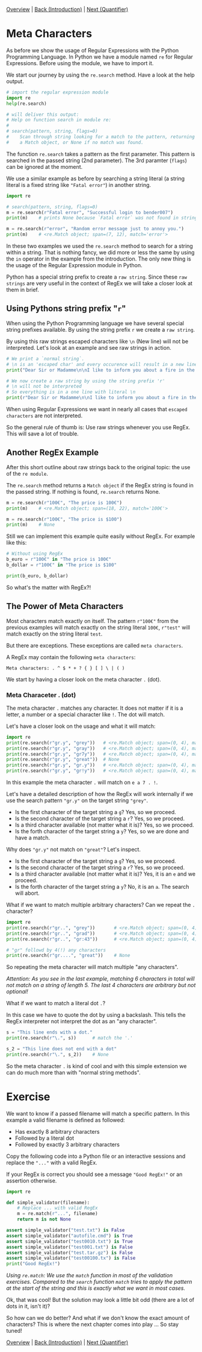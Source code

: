 [Overview](./overview.md) | [Back (Introduction)](./introduction.md) | [Next (Quantifier)](./quantifier.md)

# Meta Characters

As before we show the usage of Regular Expressions with the Python Programming Language. In Python we have a module named `re` for Regular Expressions. Before using the module, we have to import it.

We start our journey by using the `re.search` method. Have a look at the help output.

``` python
# import the regular expression module
import re
help(re.search)

# will deliver this output:
# Help on function search in module re:
#
# search(pattern, string, flags=0)
#    Scan through string looking for a match to the pattern, returning
#    a Match object, or None if no match was found.
```

The function `re.search` takes a pattern as the first parameter. This pattern is searched in the passed string (2nd parameter). The 3rd paramter (`flags`) can be ignored at the moment.

We use a similar example as before by searching a string literal (a string literal is a fixed string like `"Fatal error"`) in another string.

```python
import re

# search(pattern, string, flags=0)
m = re.search(r"Fatal error", "Successful login to bender007")
print(m)    # prints None because `Fatal error` was not found in string

m = re.search(r"error", "Random error message just to annoy you.")
print(m)    # <re.Match object; span=(7, 12), match='error'>
```

In these two examples we used the `re.search` method to search for a string within a string. That is nothing fancy, we did more or less the same by using the `in` operator in the example from the introduction. The only new thing is the usage of the Regular Expression module in Python.

Python has a special string prefix to create a `raw string`. Since these `raw strings` are very useful in the context of RegEx we will take a closer look at them in brief.

## Using Pythons string prefix "`r`"
When using the Python Programming language we have several special string prefixes available. By using the string prefix `r` we create a `raw string`.

By using this raw strings escaped characters like `\n` (New line) will not be interpreted. Let's look at an example and see raw strings in action.

```python
# We print a `normal string`.
# \n is an 'escaped char' and every occurence will result in a new line
print("Dear Sir or Madamme\n\nI like to inform you about a fire in the basement!\n")

# We now create a raw string by using the string prefix 'r'
# \n will not be interpreted
# So everything is in a one line with literal \n
print(r"Dear Sir or Madamme\n\nI like to inform you about a fire in the basement!")
```

When using Regular Expressions we want in nearly all cases that `escaped characters` are not interpreted.

So the general rule of thumb is: Use raw strings whenever you use RegEx. This will save a lot of trouble.

## Another RegEx Example

After this short outline about raw strings back to the original topic: the use of the `re module`.

The `re.search` method returns a `Match object` if the RegEx string is found in the passed string. If nothing is found, `re.search` returns None.

```python
m = re.search(r"100€", "The price is 100€")
print(m)    # <re.Match object; span=(18, 22), match='100€'>

m = re.search(r"100€", "The price is $100")
print(m)    # None
```

Still we can implement this example quite easily without RegEx. For example like this:

```python
# Without using RegEx
b_euro = r"100€" in "The price is 100€"
b_dollar = r"100€" in "The price is $100"

print(b_euro, b_dollar)
```

So what's the matter with RegEx?!

## The Power of Meta Characters
Most characters match exactly on itself. The pattern `r"100€"` from the previous examples will match exactly on the string literal `100€`, `r"test"` will match exactly on the string literal `test`.

But there are exceptions. These exceptions are called `meta characters`.

A RegEx may contain the following `meta characters`:

`Meta characters: . ^ $ * + ? { } [ ] \ | ( )`

We start by having a closer look on the meta character `.` (dot).

### Meta Characeter . (dot)
The meta character `.` matches any character. It does not matter if it is a letter, a number or a special character like `!`. The dot will match.

Let's have a closer look on the usage and what it will match:

```python
import re
print(re.search(r"gr.y", "grey"))   # <re.Match object; span=(0, 4), match='grey'>
print(re.search(r"gr.y", "gray"))   # <re.Match object; span=(0, 4), match='gray'>
print(re.search(r"gr.y", "gr7y"))   # <re.Match object; span=(0, 4), match='gr7y'>
print(re.search(r"gr.y", "great"))  # None
print(re.search(r"gr.y", "gr.y"))   # <re.Match object; span=(0, 4), match='gr.y'>
print(re.search(r"gr.y", "gr!y"))   # <re.Match object; span=(0, 4), match='gr!y'>
```

In this example the meta character `.` will match on `e a 7 . !`.

Let's have a detailed description of how the RegEx will work internally if we use the search pattern `"gr.y"` on the target string `"grey"`.

- Is the first character of the target string a `g`? Yes, so we proceed.
- Is the second character of the target string a `r`? Yes, so we proceed.
- Is a third character available (not matter what it is)? Yes, so we proceed.
- Is the forth character of the target string a `y`? Yes, so we are done and have a match.

Why does `"gr.y"` not match on `"great"`? Let's inspect.

- Is the first character of the target string a `g`? Yes, so we proceed.
- Is the second character of the target string a `r`? Yes, so we proceed.
- Is a third character available (not matter what it is)? Yes, it is an `e` and we proceed.
- Is the forth character of the target string a `y`? No, it is an `a`. The search will abort.

What if we want to match multiple arbitrary characters? Can we repeat the `.` character?

```python
import re
print(re.search(r"gr..", "grey"))       # <re.Match object; span=(0, 4), match='grey'>
print(re.search(r"gr..", "grad"))       # <re.Match object; span=(0, 4), match='grad'>
print(re.search(r"gr..", "gr:43"))      # <re.Match object; span=(0, 4), match='gr:4'>

# "gr" followd by 4(!) any characters
print(re.search(r"gr....", "great"))    # None
```
So repeating the meta character will match multiple "any characters".

*Attention: As you see in the last example, matching 6 characters in total will not match on a string of length 5. The last 4 characters are arbitrary but not optional!*

What if we want to match a literal dot `.`?

In this case we have to quote the dot by using a backslash. This tells the RegEx interpreter not interpret the dot as an "any character".

```python
s = "This line ends with a dot."
print(re.search(r"\.", s))      # match the '.'

s_2 = "This line does not end with a dot"
print(re.search(r"\.", s_2))    # None
```

So the meta character `.` is kind of cool and with this simple extension we can do much more than with "normal string methods".

# Exercise

We want to know if a passed filename will match a specific pattern. In this example a valid filename is defined as followed:

- Has exactly 8 arbitrary characters
- Followed by a literal dot
- Followed by exactly 3 arbitrary characters

Copy the following code into a Python file or an interactive sessions and replace the `"..."` with a valid RegEx.

If your RegEx is correct you should see a message `"Good RegEx!"` or an assertion otherwise.

```python
import re

def simple_validator(filename):
    # Replace ... with valid RegEx
    m = re.match(r"...", filename)
    return m is not None

assert simple_validator("test.txt") is False
assert simple_validator("autofile.cmd") is True
assert simple_validator("test0010.txt") is True
assert simple_validator("test001.txt") is False
assert simple_validator("test.tar.gz") is False
assert simple_validator("test00100.tx") is False
print("Good RegEx!")
```

*Using `re.match`: We use the `match` function in most of the validation exercises. Compared to the `search` function `match` tries to apply the pattern at the start of the string and this is exactly what we want in most cases.*

Ok, that was cool! But the solution may look a little bit odd (there are a lot of dots in it, isn't it)?

So how can we do better? And what if we don't know the exact amount of characters? This is where the next chapter comes into play ... So stay tuned!

[Overview](./overview.md) | [Back (Introduction)](./introduction.md) | [Next (Quantifier)](./quantifier.md)
